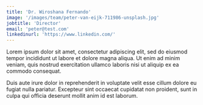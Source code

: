 ```yaml
---
title: 'Dr. Wiroshana Fernando'
image: '/images/team/peter-van-eijk-711986-unsplash.jpg'
jobtitle: 'Director'
email: 'peter@test.com'
linkedinurl: 'https://www.linkedin.com/'
---
```


Lorem ipsum dolor sit amet, consectetur adipiscing elit, sed do eiusmod tempor incididunt ut labore et dolore magna aliqua. Ut enim ad minim veniam, quis nostrud exercitation ullamco laboris nisi ut aliquip ex ea commodo consequat.

Duis aute irure dolor in reprehenderit in voluptate velit esse cillum dolore eu fugiat nulla pariatur. Excepteur sint occaecat cupidatat non proident, sunt in culpa qui officia deserunt mollit anim id est laborum.
